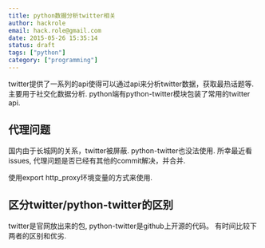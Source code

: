 ```yaml
---
title: python数据分析twitter相关
author: hackrole
email: hack.role@gmail.com
date: 2015-05-26 15:35:14
status: draft
tags: ["python"]
category: ["programming"]
---
```





twitter提供了一系列的api使得可以通过api来分析twitter数据，获取最热话题等.
主要用于社交化数据分析. python端有python-twitter模块包装了常用的twitter api.

代理问题
--------

国内由于长城网的关系，twitter被屏蔽. python-twitter也没法使用.
所幸最近看issues, 代理问题是否已经有其他的commit解决，并合并.

使用export http_proxy环境变量的方式来使用.

区分twitter/python-twitter的区别
--------------------------------

twitter是官网放出来的包, python-twitter是github上开源的代码。
有时间比较下两者的区别和优劣.

